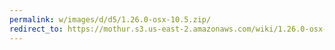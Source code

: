 ```yaml
---
permalink: w/images/d/d5/1.26.0-osx-10.5.zip/
redirect_to: https://mothur.s3.us-east-2.amazonaws.com/wiki/1.26.0-osx-10.5.zip
---
```


